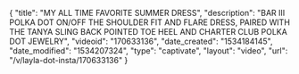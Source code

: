 {
    "title": "MY ALL TIME FAVORITE SUMMER DRESS",
    "description": "BAR III POLKA DOT ON\/OFF THE SHOULDER FIT AND FLARE DRESS, PAIRED WITH THE TANYA SLING BACK POINTED TOE HEEL AND CHARTER CLUB POLKA DOT JEWELRY",
    "videoid": "170633136",
    "date_created": "1534184145",
    "date_modified": "1534207324",
    "type": "captivate",
    "layout": "video",
    "url": "\/v\/layla-dot-insta\/170633136"
}